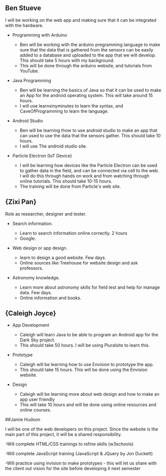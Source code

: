 ## Ben Stueve
I will be working on the web app and making sure that it can be integrated with the hardware.


- Programming with Arduino
  - Ben will be working with the arduino pregramming language to make sure that the data that is gathered from the sensors can be easily added to a database and uploaded to the app that we will develop. This should take 5 hours with my background.
  - This will be done through the arduino website, and tutorials from YouTube. 

- Java Programming
  - Ben will be learning the basics of Java so that it can be used to make an App for the android operating system. This will take around 15 hours.
  - I will use learnxinyminutes to learn the syntax, and CaveOfProgramming to learn the language.
  
- Android Studio
  - Ben will be learning thow to use android studio to make an app that can used to use the data that the sensors gather. This should take 10 hours.
  - I will use The android studio site.

- Particle Electron (IoT Device)
  - I will be learning how devices like the Particle Electron can be used to gather data in the field, and can be connected via cell to the web. I will do this through hands on work and from watching through online tutorials. This should take 10-15 hours.
  - The training will be done from Particle's web site.

## {Zixi Pan}
Role as researcher, designer and tester.

- Search information.
  - Learn to search information online correctly. 2 hours
  - Google.

- Web design or app design.
  - learn to design a good website. Few days.
  - Online sources like Treehouse for website design and ask professors.

- Astronomy knowledge.
  - Learn more about astronomy skills for field test and help for manage data. Few days.
  - Online information and books.


## {Caleigh Joyce}

- App Development
	- Caleigh will learn Java to be able to program an Android app for the Dark Sky project.
	- This should take 50 hours. I will be using Pluralsite to learn this. 

- Prototype 
	- Caleigh will be learning how to use Envision to prototype the app.
	- This should take 15 hours. This will be done using the Envision website.

- Design
	- Caleigh will be learning more about web design and how to make an app user friendly
	- This will take 10 hours and will be done using online resources and online courses.

##Jamie Hudson

I will be one of the web developers on this project. Since the website is the main part of this project, it will be a shared responsibility.

-Will complete HTML/CSS trainings to refine skills (w3schools)

-Will complete JavaScript training (JavaScript & JQuery by Jon Duckett)

-Will practice using invision to make prototypes - this will let us share with the client out vision for the site before developing it next semester


